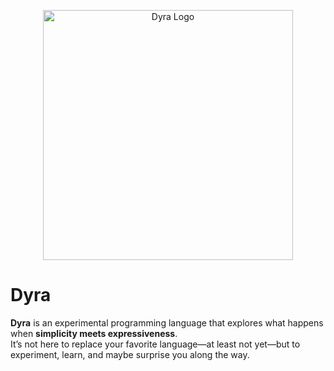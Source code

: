<p align="center">
  <img width="400" alt="Dyra Logo" src="https://github.com/user-attachments/assets/fea70610-e17a-4b83-89a0-4ede9b47930f" />
</p>

# Dyra

**Dyra** is an experimental programming language that explores what happens when **simplicity meets expressiveness**.  
It’s not here to replace your favorite language—at least not yet—but to experiment, learn, and maybe surprise you along the way.
